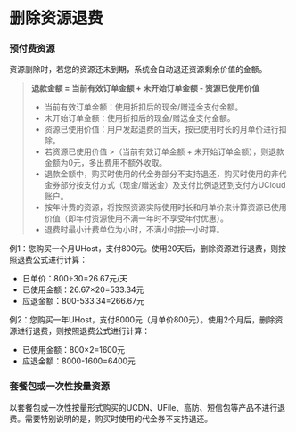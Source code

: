 # 删除资源退费

### 预付费资源
资源删除时，若您的资源还未到期，系统会自动退还资源剩余价值的金额。

> **退款金额 = 当前有效订单金额 + 未开始订单金额 - 资源已使用价值**
> * 当前有效订单金额：使用折扣后的现金/赠送金支付金额。
> * 未开始订单金额：使用折扣后的现金/赠送金支付金额。
> * 资源已使用价值：用户发起退费的当天，按已使用时长的月单价进行扣除。
> * 若资源已使用价值 >（当前有效订单金额 + 未开始订单金额），则退款金额为0元，多出费用不额外收取。
> * 退款金额中，购买时使用的代金券部分不支持退还，购买时使用的非代金券部分按支付方式（现金/赠送金）及支付比例退还到支付方UCloud账户。
> * 按年计费的资源，将按照资源实际使用时长和月单价来计算资源已使用价值（即年付资源使用不满一年时不享受年付优惠）。
> * 退费时最小计费单位为小时，不满小时按一小时算。


例1：您购买一个月UHost，支付800元。使用20天后，删除资源进行退费，则按照退费公式进行计算：
- 日单价：800÷30=26.67元/天
- 已使用金额：26.67×20=533.34元
- 应退金额：800-533.34=266.67元


例2：您购买一年UHost，支付8000元（月单价800元）。使用2个月后，删除资源进行退费，则按照退费公式进行计算：
- 已使用金额：800×2=1600元
- 应退金额：8000-1600=6400元

### 套餐包或一次性按量资源

以套餐包或一次性按量形式购买的UCDN、UFile、高防、短信包等产品不进行退费。需要特别说明的是，购买时使用的代金券不支持退还。

